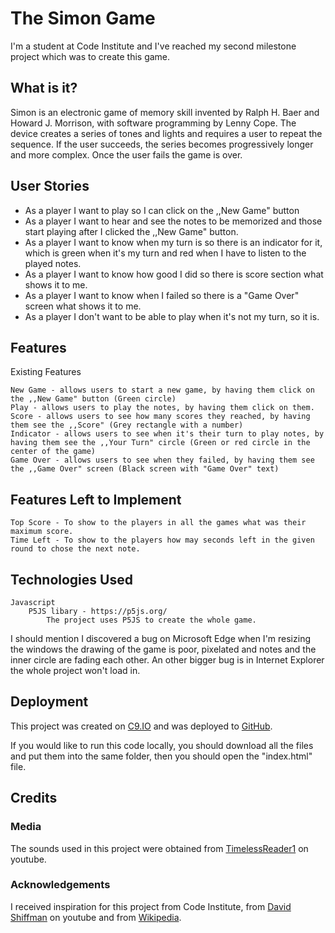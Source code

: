 # The Simon Game

I'm a student at Code Institute and I've reached my second milestone project which was to create this game.

## What is it?

Simon is an electronic game of memory skill invented by Ralph H. Baer and Howard J. Morrison, with software programming by Lenny Cope.
The device creates a series of tones and lights and requires a user to repeat the sequence.
If the user succeeds, the series becomes progressively longer and more complex.
Once the user fails the game is over.

## User Stories

* As a player I want to play so I can click on the ,,New Game" button
* As a player I want to hear and see the notes to be memorized and those start playing after I clicked the ,,New Game" button.
* As a player I want to know when my turn is so there is an indicator for it, which is green when it's my turn and red when I have to listen to the played notes.
* As a player I want to know how good I did so there is score section what shows it to me.
* As a player I want to know when I failed so there is a "Game Over" screen what shows it to me.
* As a player I don't want to be able to play when it's not my turn, so it is.

## Features

Existing Features

    New Game - allows users to start a new game, by having them click on the ,,New Game" button (Green circle)
    Play - allows users to play the notes, by having them click on them.
    Score - allows users to see how many scores they reached, by having them see the ,,Score" (Grey rectangle with a number)
    Indicator - allows users to see when it's their turn to play notes, by having them see the ,,Your Turn" circle (Green or red circle in the center of the game)
    Game Over - allows users to see when they failed, by having them see the ,,Game Over" screen (Black screen with "Game Over" text)

## Features Left to Implement

    Top Score - To show to the players in all the games what was their maximum score.
    Time Left - To show to the players how may seconds left in the given round to chose the next note.

## Technologies Used

    Javascript
        P5JS libary - https://p5js.org/
            The project uses P5JS to create the whole game. 


I should mention I discovered a bug on Microsoft Edge when I'm resizing the windows the drawing of the game is poor, pixelated and notes and the inner circle are fading each other.
An other bigger bug is in Internet Explorer the whole project won't load in.

## Deployment

This project was created on [C9.IO](https://c9.io/) and was deployed to [GitHub](https://github.com/).

If you would like to run this code locally, you should download all the files and put them into the same folder,
then you should open the "index.html" file.

## Credits

### Media

The sounds used in this project were obtained from [TimelessReader1](https://www.youtube.com/channel/UCWLXnsQdFoLTmsHOyG_Qwkw) on youtube.

### Acknowledgements

I received inspiration for this project from Code Institute, from [David Shiffman](https://www.youtube.com/user/shiffman) on youtube and from [Wikipedia](https://en.wikipedia.org/wiki/Simon_(game)).
